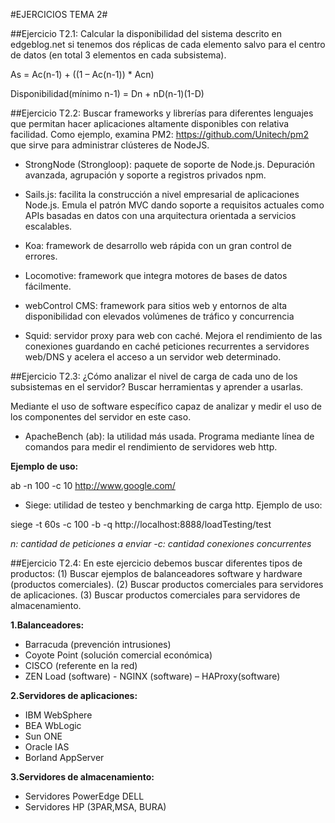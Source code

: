 #EJERCICIOS TEMA 2#

##Ejercicio T2.1: Calcular la disponibilidad del sistema descrito en edgeblog.net si tenemos dos réplicas de cada elemento salvo para el centro de datos (en total 3 elementos en cada subsistema).

As = Ac(n-1) + ((1 – Ac(n-1)) * Acn)

Disponibilidad(mínimo n-1) = Dn + nD(n-1)(1-D)


##Ejercicio T2.2: Buscar frameworks y librerías para diferentes lenguajes que permitan hacer aplicaciones altamente disponibles con relativa facilidad. Como ejemplo, examina PM2: https://github.com/Unitech/pm2 que sirve para administrar clústeres de NodeJS.

* StrongNode (Strongloop): paquete de soporte de Node.js. Depuración avanzada, agrupación y soporte a registros privados npm.

* Sails.js: facilita la construcción a nivel empresarial de aplicaciones Node.js. Emula el patrón MVC dando soporte a requisitos actuales como APIs basadas en datos con una arquitectura orientada a servicios escalables.

* Koa: framework de desarrollo web rápida con un gran control de errores.

* Locomotive: framework que integra motores de bases de datos fácilmente. 

* webControl CMS: framework para sitios web y entornos de alta disponibilidad con elevados volúmenes de tráfico y concurrencia

* Squid: servidor proxy para web con caché. Mejora el rendimiento de las conexiones guardando en caché peticiones recurrentes a servidores web/DNS y acelera el acceso a un servidor web determinado.


##Ejercicio T2.3: ¿Cómo analizar el nivel de carga de cada uno de los subsistemas en el servidor? Buscar herramientas y aprender a usarlas.

Mediante el uso de software específico capaz de analizar y medir el uso de los componentes del servidor en este caso.

* ApacheBench (ab): la utilidad más usada. Programa mediante línea de comandos para medir el rendimiento de servidores web http.

**Ejemplo de uso:**

ab -n 100 -c 10 http://www.google.com/

* Siege: utilidad de testeo y benchmarking de carga http.
Ejemplo de uso:

siege -t 60s -c 100 -b -q http://localhost:8888/loadTesting/test

*n: cantidad de peticiones a enviar	-c: cantidad conexiones concurrentes*


##Ejercicio T2.4: En este ejercicio debemos buscar diferentes tipos de productos: (1) Buscar ejemplos de balanceadores software y hardware (productos comerciales). (2) Buscar productos comerciales para servidores de aplicaciones. (3) Buscar productos comerciales para servidores de almacenamiento.

**1.Balanceadores:**
- Barracuda (prevención intrusiones)
- Coyote Point (solución comercial económica)
- CISCO (referente en la red)
- ZEN Load (software) - NGINX (software) – HAProxy(software)

**2.Servidores de aplicaciones:**
- IBM WebSphere
- BEA WbLogic
- Sun ONE
- Oracle IAS
- Borland AppServer

**3.Servidores de almacenamiento:**
- Servidores PowerEdge DELL
- Servidores HP (3PAR,MSA, BURA)
